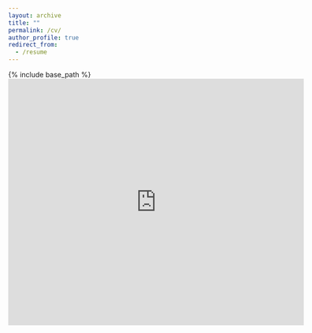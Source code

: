 ```yaml
---
layout: archive
title: ""
permalink: /cv/
author_profile: true
redirect_from:
  - /resume
---
```


{% include base_path %}
<embed src="https://marcwu-929.github.io/cv/files/CV_Mingda Wu.pdf" type="application/pdf" width="600px" height="500px" />
